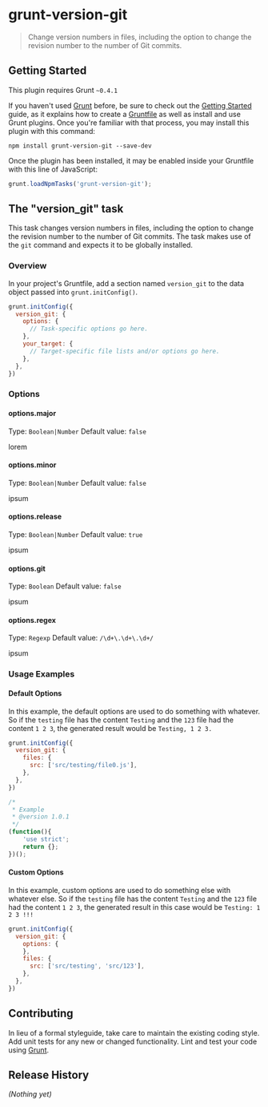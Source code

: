 # grunt-version-git

> Change version numbers in files, including the option to change the revision number to the number of Git commits.

## Getting Started
This plugin requires Grunt `~0.4.1`

If you haven't used [Grunt](http://gruntjs.com/) before, be sure to check out the [Getting Started](http://gruntjs.com/getting-started) guide, as it explains how to create a [Gruntfile](http://gruntjs.com/sample-gruntfile) as well as install and use Grunt plugins. Once you're familiar with that process, you may install this plugin with this command:

```shell
npm install grunt-version-git --save-dev
```

Once the plugin has been installed, it may be enabled inside your Gruntfile with this line of JavaScript:

```js
grunt.loadNpmTasks('grunt-version-git');
```

## The "version_git" task

This task changes version numbers in files, including the option to change the revision number to the number of Git commits.
The task makes use of the `git` command and expects it to be globally installed.

### Overview
In your project's Gruntfile, add a section named `version_git` to the data object passed into `grunt.initConfig()`.

```js
grunt.initConfig({
  version_git: {
    options: {
      // Task-specific options go here.
    },
    your_target: {
      // Target-specific file lists and/or options go here.
    },
  },
})
```

### Options

#### options.major
Type: `Boolean|Number`
Default value: `false`

lorem

#### options.minor
Type: `Boolean|Number`
Default value: `false`

ipsum

#### options.release
Type: `Boolean|Number`
Default value: `true`

ipsum

#### options.git
Type: `Boolean`
Default value: `false`

ipsum

#### options.regex
Type: `Regexp`
Default value: `/\d+\.\d+\.\d+/`

ipsum

### Usage Examples

#### Default Options
In this example, the default options are used to do something with whatever. So if the `testing` file has the content `Testing` and the `123` file had the content `1 2 3`, the generated result would be `Testing, 1 2 3.`

```js
grunt.initConfig({
  version_git: {
    files: {
      src: ['src/testing/file0.js'],
    },
  },
})
```

```js
/*
 * Example
 * @version 1.0.1
 */
(function(){
	'use strict';
	return {};
})();
```

#### Custom Options
In this example, custom options are used to do something else with whatever else. So if the `testing` file has the content `Testing` and the `123` file had the content `1 2 3`, the generated result in this case would be `Testing: 1 2 3 !!!`

```js
grunt.initConfig({
  version_git: {
    options: {
    },
    files: {
      src: ['src/testing', 'src/123'],
    },
  },
})
```

## Contributing
In lieu of a formal styleguide, take care to maintain the existing coding style. Add unit tests for any new or changed functionality. Lint and test your code using [Grunt](http://gruntjs.com/).

## Release History
_(Nothing yet)_
